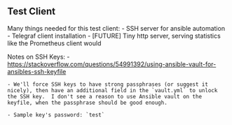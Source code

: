 ## Test Client

Many things needed for this test client:
    - SSH server for ansible automation
    - Telegraf client installation
    - [FUTURE] Tiny http server, serving statistics like the Prometheus client would

Notes on SSH Keys:
    - https://stackoverflow.com/questions/54991392/using-ansible-vault-for-ansibles-ssh-keyfile

    - We'll force SSH keys to have strong passphrases (or suggest it nicely), then have an additional field in the `vault.yml` to unlock the SSH key.  I don't see a reason to use Ansible vault on the keyfile, when the passphrase should be good enough.  

    - Sample key's password: `test`